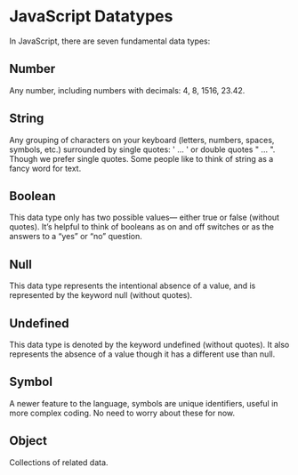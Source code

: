 # JavaScript Datatypes

In JavaScript, there are seven fundamental data types:

## Number

Any number, including numbers with decimals: 4, 8, 1516, 23.42.

## String

Any grouping of characters on your keyboard (letters, numbers, spaces, symbols,
etc.) surrounded by single quotes: ' ... ' or double quotes " ... ". Though we
prefer single quotes. Some people like to think of string as a fancy word for
text.


## Boolean

This data type only has two possible values— either true or false (without
quotes). It’s helpful to think of booleans as on and off switches or as the
answers to a “yes” or “no” question.

## Null

This data type represents the intentional absence of a value, and is represented
by the keyword null (without quotes).

## Undefined

This data type is denoted by the keyword undefined (without quotes). It also
represents the absence of a value though it has a different use than null.

## Symbol

A newer feature to the language, symbols are unique identifiers, useful in more
complex coding. No need to worry about these for now.

## Object

Collections of related data.
